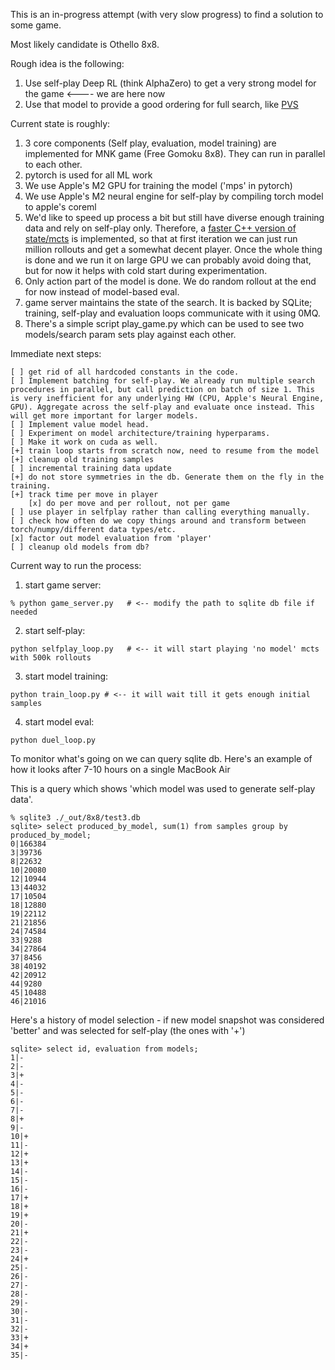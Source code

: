 This is an in-progress attempt (with very slow progress) to find a solution to some game. 

Most likely candidate is Othello 8x8.

Rough idea is the following:
1. Use self-play Deep RL (think AlphaZero) to get a very strong model for the game <---- we are here now
2. Use that model to provide a good ordering for full search, like [PVS](https://www.chessprogramming.org/Principal_Variation_Search)

Current state is roughly:
1. 3 core components (Self play, evaluation, model training) are implemented for MNK game (Free Gomoku 8x8). They can run in parallel to each other.
2. pytorch is used for all ML work
3. We use Apple's M2 GPU for training the model ('mps' in pytorch)
4. We use Apple's M2 neural engine for self-play by compiling torch model to apple's coreml
5. We'd like to speed up process a bit but still have diverse enough training data and rely on self-play only. Therefore, a [faster C++ version of state/mcts](mnklib/) is implemented, so that at first iteration we can just run million rollouts and get a somewhat decent player. Once the whole thing is done and we run it on large GPU we can probably avoid doing that, but for now it helps with cold start during experimentation.
6. Only action part of the model is done. We do random rollout at the end for now instead of model-based eval.
7. game server maintains the state of the search. It is backed by SQLite; training, self-play and evaluation loops communicate with it using 0MQ.
8. There's a simple script play_game.py which can be used to see two models/search param sets play against each other.

Immediate next steps:
```
[ ] get rid of all hardcoded constants in the code.
[ ] Implement batching for self-play. We already run multiple search procedures in parallel, but call prediction on batch of size 1. This is very inefficient for any underlying HW (CPU, Apple's Neural Engine, GPU). Aggregate across the self-play and evaluate once instead. This will get more important for larger models.
[ ] Implement value model head.
[ ] Experiment on model architecture/training hyperparams.
[ ] Make it work on cuda as well.
[+] train loop starts from scratch now, need to resume from the model
[+] cleanup old training samples
[ ] incremental training data update
[+] do not store symmetries in the db. Generate them on the fly in the training. 
[+] track time per move in player
    [x] do per move and per rollout, not per game
[ ] use player in selfplay rather than calling everything manually.
[ ] check how often do we copy things around and transform between torch/numpy/different data types/etc.
[x] factor out model evaluation from 'player'
[ ] cleanup old models from db?
```

Current way to run the process:
1. start game server: 

```% python game_server.py   # <-- modify the path to sqlite db file if needed```

2. start self-play: 

```python selfplay_loop.py   # <-- it will start playing 'no model' mcts with 500k rollouts```

3. start model training:

```python train_loop.py # <-- it will wait till it gets enough initial samples```

4. start model eval: 

```python duel_loop.py```

To monitor what's going on we can query sqlite db.
Here's an example of how it looks after 7-10 hours on a single MacBook Air

This is a query which shows 'which model was used to generate self-play data'. 
```
% sqlite3 ./_out/8x8/test3.db
sqlite> select produced_by_model, sum(1) from samples group by produced_by_model;
0|166384
3|39736
8|22632
10|20080
12|10944
13|44032
17|10504
18|12880
19|22112
21|21856
24|74584
33|9288
34|27864
37|8456
38|40192
42|20912
44|9280
45|10488
46|21016
```


Here's a history of model selection - if new model snapshot was considered 'better' 
and was selected for self-play (the ones with '+')

```
sqlite> select id, evaluation from models;
1|-
2|-
3|+
4|-
5|-
6|-
7|-
8|+
9|-
10|+
11|-
12|+
13|+
14|-
15|-
16|-
17|+
18|+
19|+
20|-
21|+
22|-
23|-
24|+
25|-
26|-
27|-
28|-
29|-
30|-
31|-
32|-
33|+
34|+
35|-
```
